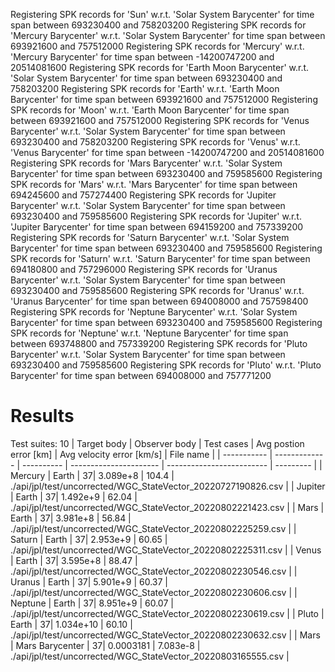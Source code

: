 Registering SPK records for 'Sun' w.r.t. 'Solar System Barycenter' for time span between 693230400 and 758203200
Registering SPK records for 'Mercury Barycenter' w.r.t. 'Solar System Barycenter' for time span between 693921600 and 757512000
Registering SPK records for 'Mercury' w.r.t. 'Mercury Barycenter' for time span between -14200747200 and 20514081600
Registering SPK records for 'Earth Moon Barycenter' w.r.t. 'Solar System Barycenter' for time span between 693230400 and 758203200
Registering SPK records for 'Earth' w.r.t. 'Earth Moon Barycenter' for time span between 693921600 and 757512000
Registering SPK records for 'Moon' w.r.t. 'Earth Moon Barycenter' for time span between 693921600 and 757512000
Registering SPK records for 'Venus Barycenter' w.r.t. 'Solar System Barycenter' for time span between 693230400 and 758203200
Registering SPK records for 'Venus' w.r.t. 'Venus Barycenter' for time span between -14200747200 and 20514081600
Registering SPK records for 'Mars Barycenter' w.r.t. 'Solar System Barycenter' for time span between 693230400 and 759585600
Registering SPK records for 'Mars' w.r.t. 'Mars Barycenter' for time span between 694245600 and 757274400
Registering SPK records for 'Jupiter Barycenter' w.r.t. 'Solar System Barycenter' for time span between 693230400 and 759585600
Registering SPK records for 'Jupiter' w.r.t. 'Jupiter Barycenter' for time span between 694159200 and 757339200
Registering SPK records for 'Saturn Barycenter' w.r.t. 'Solar System Barycenter' for time span between 693230400 and 759585600
Registering SPK records for 'Saturn' w.r.t. 'Saturn Barycenter' for time span between 694180800 and 757296000
Registering SPK records for 'Uranus Barycenter' w.r.t. 'Solar System Barycenter' for time span between 693230400 and 759585600
Registering SPK records for 'Uranus' w.r.t. 'Uranus Barycenter' for time span between 694008000 and 757598400
Registering SPK records for 'Neptune Barycenter' w.r.t. 'Solar System Barycenter' for time span between 693230400 and 759585600
Registering SPK records for 'Neptune' w.r.t. 'Neptune Barycenter' for time span between 693748800 and 757339200
Registering SPK records for 'Pluto Barycenter' w.r.t. 'Solar System Barycenter' for time span between 693230400 and 759585600
Registering SPK records for 'Pluto' w.r.t. 'Pluto Barycenter' for time span between 694008000 and 757771200
# Results
Test suites: 10
| Target body | Observer body | Test cases | Avg postion error [km] | Avg velocity error [km/s] | File name |
| ----------- | ------------- | ---------- | ---------------------- | ------------------------- | --------- |
| Mercury | Earth | 37| 3.089e+8 | 104.4 | ./api/jpl/test/uncorrected/WGC_StateVector_20220727190826.csv |
| Jupiter | Earth | 37| 1.492e+9 | 62.04 | ./api/jpl/test/uncorrected/WGC_StateVector_20220802221423.csv |
| Mars | Earth | 37| 3.981e+8 | 56.84 | ./api/jpl/test/uncorrected/WGC_StateVector_20220802225259.csv |
| Saturn | Earth | 37| 2.953e+9 | 60.65 | ./api/jpl/test/uncorrected/WGC_StateVector_20220802225311.csv |
| Venus | Earth | 37| 3.595e+8 | 88.47 | ./api/jpl/test/uncorrected/WGC_StateVector_20220802230546.csv |
| Uranus | Earth | 37| 5.901e+9 | 60.37 | ./api/jpl/test/uncorrected/WGC_StateVector_20220802230606.csv |
| Neptune | Earth | 37| 8.951e+9 | 60.07 | ./api/jpl/test/uncorrected/WGC_StateVector_20220802230619.csv |
| Pluto | Earth | 37| 1.034e+10 | 60.10 | ./api/jpl/test/uncorrected/WGC_StateVector_20220802230632.csv |
| Mars | Mars Barycenter | 37| 0.0003181 | 7.083e-8 | ./api/jpl/test/uncorrected/WGC_StateVector_20220803165555.csv |
